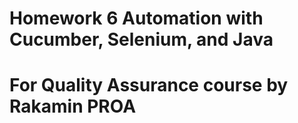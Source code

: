 # Homework 6 Automation with Cucumber, Selenium, and Java
# For Quality Assurance course by Rakamin PROA 

